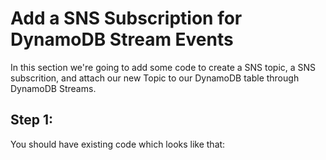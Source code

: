 # Add a SNS Subscription for DynamoDB Stream Events
In this section we're going to add some code to create a SNS topic, a SNS subscrition, and attach our new Topic to our DynamoDB table through DynamoDB Streams.

## Step 1:
You should have existing code which looks like that:
